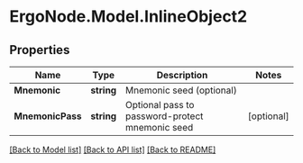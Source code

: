 # ErgoNode.Model.InlineObject2

## Properties

Name | Type | Description | Notes
------------ | ------------- | ------------- | -------------
**Mnemonic** | **string** | Mnemonic seed (optional) | 
**MnemonicPass** | **string** | Optional pass to password-protect mnemonic seed | [optional] 

[[Back to Model list]](../README.md#documentation-for-models) [[Back to API list]](../README.md#documentation-for-api-endpoints) [[Back to README]](../README.md)

